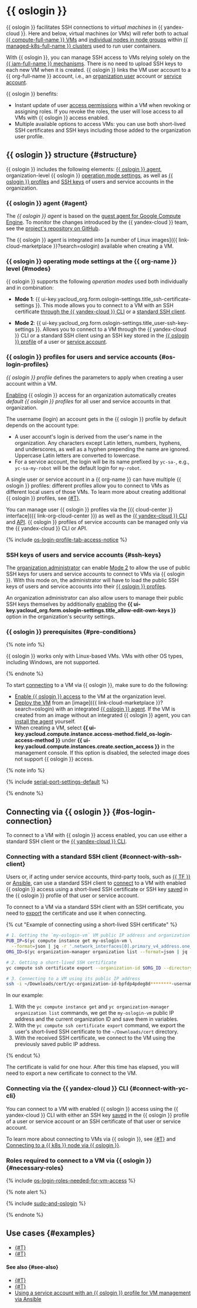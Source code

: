 # {{ oslogin }}

{{ oslogin }} facilitates SSH connections to _virtual machines_ in {{ yandex-cloud }}. Here and below, virtual machines (or VMs) will refer both to actual [{{ compute-full-name }} VMs](../../compute/concepts/vm.md#project) and [individual nodes in node groups](../../managed-kubernetes/concepts/index.md#node-group) within [{{ managed-k8s-full-name }} clusters](../../managed-kubernetes/concepts/index.md#kubernetes-cluster) used to run user containers.

With {{ oslogin }}, you can manage SSH access to VMs relying solely on the [{{ iam-full-name }} mechanisms](../../iam/concepts/index.md). There is no need to upload SSH keys to each new VM when it is created. {{ oslogin }} links the VM user account to a {{ org-full-name }} account, i.e., an [organization user](../../organization/concepts/membership.md) account or [service account](../../iam/concepts/users/service-accounts.md).

{{ oslogin }} benefits:

* Instant update of user [access permissions](../../iam/concepts/access-control/roles.md) within a VM when revoking or assigning roles. If you revoke the roles, the user will lose access to all VMs with {{ oslogin }} access enabled.
* Multiple available options to access VMs: you can use both short-lived SSH certificates and SSH keys including those added to the organization user profile.

## {{ oslogin }} structure {#structure}

{{ oslogin }} includes the following elements: [{{ oslogin }} agent](#agent), organization-level {{ oslogin }} [operation mode settings](#modes), as well as [{{ oslogin }} profiles](#os-login-profiles) and [SSH keys](#ssh-keys) of users and service accounts in the organization.

### {{ oslogin }} agent {#agent}

The _{{ oslogin }} agent_ is based on the [guest agent for Google Compute Engine](https://github.com/GoogleCloudPlatform/guest-agent). To monitor the changes introduced by the {{ yandex-cloud }} team, see the [project's repository on GitHub](https://github.com/yandex-cloud/yandex-cloud-guest-agent).

The {{ oslogin }} agent is integrated into [a number of Linux images]({{ link-cloud-marketplace }}?search=oslogin) available when creating a VM.

### {{ oslogin }} operating mode settings at the {{ org-name }} level {#modes}

{{ oslogin }} supports the following _operation modes_ used both individually and in combination:

* **Mode 1**: {{ ui-key.yacloud_org.form.oslogin-settings.title_ssh-certificate-settings }}.
    This mode allows you to connect to a VM with an SSH certificate [through the {{ yandex-cloud }} CLI](../../compute/operations/vm-connect/os-login.md#connect-with-yc-cli) or a [standard SSH client](../../compute/operations/vm-connect/os-login.md#connect-with-ssh-client).

* **Mode 2**: {{ ui-key.yacloud_org.form.oslogin-settings.title_user-ssh-key-settings }}.
    Allows you to connect to a VM through the {{ yandex-cloud }} CLI or a standard SSH client using an SSH key stored in the [{{ oslogin }} profile](../concepts/os-login.md#os-login-profiles) of a user or [service account](../../iam/concepts/users/service-accounts.md).

### {{ oslogin }} profiles for users and service accounts {#os-login-profiles}

_{{ oslogin }} profile_ defines the parameters to apply when creating a user account within a VM.

[Enabling](../operations/os-login-access.md) {{ oslogin }} access for an organization automatically creates _default {{ oslogin }} profiles_ for all user and service accounts in that organization.

The username (login) an account gets in the {{ oslogin }} profile by default depends on the account type:
* A user account's login is derived from the user's name in the organization. Any characters except Latin letters, numbers, hyphens, and underscores, as well as a hyphen prepending the name are ignored. Uppercase Latin letters are converted to lowercase.
* For a service account, the login will be its name prefixed by `yc-sa-`, e.g., `yc-sa-my-robot` will be the default login for `my-robot`.

A single user or service account in a {{ org-name }} can have multiple {{ oslogin }} profiles: different profiles allow you to connect to VMs as different local users of those VMs. To learn more about creating additional {{ oslogin }} profiles, see [{#T}](../operations/os-login-profile-create.md).

You can manage user {{ oslogin }} profiles via the [{{ cloud-center }} interface]({{ link-org-cloud-center }}) as well as the [{{ yandex-cloud }} CLI](../../cli/cli-ref/organization-manager/cli-ref/oslogin/index.md) and [API](../api-ref/OsLogin/index.md). {{ oslogin }} profiles of service accounts can be managed only via the {{ yandex-cloud }} CLI or API.

{% include [os-login-profile-tab-access-notice](../../_includes/organization/os-login-profile-tab-access-notice.md) %}

### SSH keys of users and service accounts {#ssh-keys}

The [organization administrator](../security/index.md#organization-manager-admin) can enable [Mode 2](#modes) to allow the use of public SSH keys for users and service accounts to connect to VMs via {{ oslogin }}. With this mode on, the administrator will have to load the public SSH keys of users and service accounts into their [{{ oslogin }} profiles](#os-login-profiles).

An organization administrator can also allow users to manage their public SSH keys themselves by additionally [enabling](../operations/os-login-access.md) the **{{ ui-key.yacloud_org.form.oslogin-settings.title_allow-edit-own-keys }}** option in the organization's security settings.

### {{ oslogin }} prerequisites {#pre-conditions}

{% note info %}

{{ oslogin }} works only with Linux-based VMs. VMs with other OS types, including Windows, are not supported.

{% endnote %}

To start [connecting](#os-login-connection) to a VM via {{ oslogin }}, make sure to do the following:

* [Enable {{ oslogin }} access](../operations/os-login-access.md) to the VM at the organization level.
* [Deploy the VM](../../compute/operations/vm-connect/os-login-create-vm.md) from an [image]({{ link-cloud-marketplace }}?search=oslogin) with an integrated [{{ oslogin }} agent](#agent).
    If the VM is created from an image without an integrated {{ oslogin }} agent, you can [install the agent](../../compute/operations/vm-connect/enable-os-login.md#enable-os-login) yourself.
* When creating a VM, select **{{ ui-key.yacloud.compute.instance.access-method.field_os-login-access-method }}** under **{{ ui-key.yacloud.compute.instances.create.section_access }}** in the management console. If this option is disabled, the selected image does not support {{ oslogin }} access.

{% note info %}

{% include [serial-port-settings-default](../../_includes/compute/serial-port-settings-default.md) %}

{% endnote %}

## Connecting via {{ oslogin }} {#os-login-connection}

To connect to a VM with {{ oslogin }} access enabled, you can use either a standard SSH client or the [{{ yandex-cloud }} CLI](../../cli/quickstart.md).

### Connecting with a standard SSH client {#connect-with-ssh-client}

Users or, if acting under service accounts, third-party tools, such as [{{ TF }}](https://www.terraform.io/) or [Ansible](https://www.ansible.com/), can use a standard SSH client to [connect](../../compute/operations/vm-connect/os-login.md#connect-with-ssh-client) to a VM with enabled {{ oslogin }} access using a short-lived SSH certificate or SSH key [saved](../../organization/operations/add-ssh.md) in the {{ oslogin }} profile of that user or service account.

To connect to a VM via a standard SSH client with an SSH certificate, you need to [export](../../compute/operations/vm-connect/os-login-export-certificate.md) the certificate and use it when connecting.

{% cut "Example of connecting using a short-lived SSH certificate" %}

```bash
# 1. Getting the `my-oslogin-vm` VM public IP address and organization ID
PUB_IP=$(yc compute instance get my-oslogin-vm \
  --format=json | jq -r '.network_interfaces[0].primary_v4_address.one_to_one_nat.address')
ORG_ID=$(yc organization-manager organization list --format=json | jq -r '.[0].id')

# 2. Getting a short-lived SSH certificate
yc compute ssh certificate export --organization-id $ORG_ID --directory ~/Downloads/cert

# 3. Connecting to a VM using its public IP address
ssh -i ~/Downloads/cert/yc-organization-id-bpfdp4pdeg8d********-username username@$PUB_IP
```

In our example:

1. With the `yc compute instance get` and `yc organization-manager organization list` commands, we get the `my-oslogin-vm` public IP address and the current organization ID and save them in variables.
1. With the `yc compute ssh certificate export` command, we export the user's short-lived SSH certificate to the `~/Downloads/cert` directory.
1. With the received SSH certificate, we connect to the VM using the previously saved public IP address.

{% endcut %}

The certificate is valid for one hour. After this time has elapsed, you will need to export a new certificate to connect to the VM.

### Connecting via the {{ yandex-cloud }} CLI {#connect-with-yc-cli}

You can connect to a VM with enabled {{ oslogin }} access using the {{ yandex-cloud }} CLI with either an SSH key [saved](../../organization/operations/add-ssh.md) in the {{ oslogin }} profile of a user or service account or an SSH certificate of that user or service account.

To learn more about connecting to VMs via {{ oslogin }}, see [{#T}](../../compute/operations/vm-connect/os-login.md#connect-with-yc-cli) and [Connecting to a {{ k8s }} node via {{ oslogin }}](../../managed-kubernetes/operations/node-connect-oslogin.md#connect-via-cli).

### Roles required to connect to a VM via {{ oslogin }} {#necessary-roles}

{% include [os-login-roles-needed-for-vm-access](../../_includes/organization/os-login-roles-needed-for-vm-access.md) %}

{% note alert %}

{% include [sudo-and-oslogin](../../_includes/compute/sudo-and-oslogin.md) %}

{% endnote %}

## Use cases {#examples}

* [{#T}](../tutorials/sa-oslogin-ansible.md)
* [{#T}](../../tutorials/security/user-group-access-control.md)

#### See also {#see-also}

* [{#T}](../operations/os-login-access.md)
* [{#T}](../operations/os-login-profile-create.md)
* [Using a service account with an {{ oslogin }} profile for VM management via Ansible](../tutorials/sa-oslogin-ansible.md)
